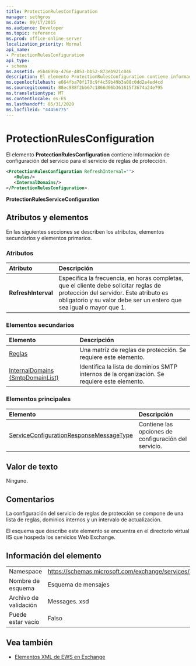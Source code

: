 ```yaml
---
title: ProtectionRulesConfiguration
manager: sethgros
ms.date: 09/17/2015
ms.audience: Developer
ms.topic: reference
ms.prod: office-online-server
localization_priority: Normal
api_name:
- ProtectionRulesConfiguration
api_type:
- schema
ms.assetid: e5b4699a-476e-4053-bb52-873eb921c046
description: El elemento ProtectionRulesConfiguration contiene información de configuración del servicio para el servicio de reglas de protección.
ms.openlocfilehash: e664fba78f170c9f4c59b49b3a08c0dd2e4ed4cd
ms.sourcegitcommit: 88ec988f2bb67c1866d06b361615f3674a24e795
ms.translationtype: MT
ms.contentlocale: es-ES
ms.lasthandoff: 05/31/2020
ms.locfileid: "44456775"
---
```

# <a name="protectionrulesconfiguration"></a>ProtectionRulesConfiguration

El elemento **ProtectionRulesConfiguration** contiene información de configuración del servicio para el servicio de reglas de protección. 
  
```XML
<ProtectionRulesConfiguration RefreshInterval="">
   <Rules/>
   <InternalDomains/>
</ProtectionRulesConfiguration>
```

 **ProtectionRulesServiceConfiguration**
## <a name="attributes-and-elements"></a>Atributos y elementos

En las siguientes secciones se describen los atributos, elementos secundarios y elementos primarios.
  
### <a name="attributes"></a>Atributos

|**Atributo**|**Descripción**|
|:-----|:-----|
|**RefreshInterval** <br/> |Especifica la frecuencia, en horas completas, que el cliente debe solicitar reglas de protección del servidor. Este atributo es obligatorio y su valor debe ser un entero que sea igual o mayor que 1.  <br/> |
   
### <a name="child-elements"></a>Elementos secundarios

|**Elemento**|**Descripción**|
|:-----|:-----|
|[Reglas](rules-ex15websvcsotherref.md) <br/> |Una matriz de reglas de protección. Se requiere este elemento.  <br/> |
|[InternalDomains (SmtpDomainList)](internaldomains-smtpdomainlist.md) <br/> |Identifica la lista de dominios SMTP internos de la organización. Se requiere este elemento.  <br/> |
   
### <a name="parent-elements"></a>Elementos principales

|**Elemento**|**Descripción**|
|:-----|:-----|
|[ServiceConfigurationResponseMessageType](serviceconfigurationresponsemessagetype.md) <br/> |Contiene las opciones de configuración del servicio.  <br/> |
   
## <a name="text-value"></a>Valor de texto

Ninguno.
  
## <a name="remarks"></a>Comentarios

La configuración del servicio de reglas de protección se compone de una lista de reglas, dominios internos y un intervalo de actualización.
  
El esquema que describe este elemento se encuentra en el directorio virtual IIS que hospeda los servicios Web Exchange.
  
## <a name="element-information"></a>Información del elemento

|||
|:-----|:-----|
|Namespace  <br/> |https://schemas.microsoft.com/exchange/services/2006/messages  <br/> |
|Nombre de esquema  <br/> |Esquema de mensajes  <br/> |
|Archivo de validación  <br/> |Messages. xsd  <br/> |
|Puede estar vacío  <br/> |Falso  <br/> |
   
## <a name="see-also"></a>Vea también



- [Elementos XML de EWS en Exchange](ews-xml-elements-in-exchange.md)

